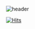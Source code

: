 ![header](https://capsule-render.vercel.app/api?type=transparent&color=FFA500&height=300&section=header&text=웹개발자%20오자윤입니다!&fontSize=50&icon=programmer)




[![Hits](https://hits.seeyoufarm.com/api/count/incr/badge.svg?url=https%3A%2F%2Fgithub.com%2FJayoon-oh&count_bg=%23F2C860&title_bg=%23C17A24&icon=&icon_color=%23FFFFFF&title=hits&edge_flat=false)](https://hits.seeyoufarm.com)

